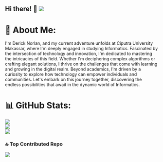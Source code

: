 Hi there! 👋 [![](https://visitcount.itsvg.in/api?id=Dericknorlan&icon=2&color=0)](https://visitcount.itsvg.in)
---

<!--
**Dericknorlan/Dericknorlan** is a ✨ _special_ ✨ repository because its `README.md` (this file) appears on your GitHub profile.

Here are some ideas to get you started:

- 🔭 I’m currently working on ...
- 🌱 I’m currently learning ...
- 👯 I’m looking to collaborate on ...
- 🤔 I’m looking for help with ...
- 💬 Ask me about ...
- 📫 How to reach me: ...
- 😄 Pronouns: ...
- ⚡ Fun fact: ...
-->

# 💫 About Me:
I'm Derick Norlan, and my current adventure unfolds at Ciputra University Makassar, where I'm deeply engaged in studying Informatics. Fascinated by the intersection of technology and innovation, I'm dedicated to mastering the intricacies of this field. Whether I'm deciphering complex algorithms or crafting elegant solutions, I thrive on the challenges that come with learning and growing in the digital realm. Beyond academics, I'm driven by a curiosity to explore how technology can empower individuals and communities. Let's embark on this journey together, discovering the endless possibilities that await in the dynamic world of Informatics.

# 📊 GitHub Stats:
![](https://github-readme-stats.vercel.app/api?username=Dericknorlan&theme=default&hide_border=false&include_all_commits=true&count_private=false)<br/>
![](https://github-readme-streak-stats.herokuapp.com/?user=Dericknorlan&theme=default&hide_border=false)<br/>
![](https://github-readme-stats.vercel.app/api/top-langs/?username=Dericknorlan&theme=default&hide_border=false&include_all_commits=true&count_private=false&layout=compact)

### 🔝 Top Contributed Repo
![](https://github-contributor-stats.vercel.app/api?username=Dericknorlan&limit=5&theme=swift&combine_all_yearly_contributions=true)

<!-- Proudly created with GPRM ( https://gprm.itsvg.in ) -->
